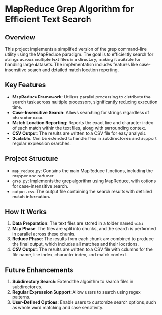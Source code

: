 # MapReduce Grep Algorithm for Efficient Text Search

## Overview

This project implements a simplified version of the grep command-line utility using the MapReduce paradigm. The goal is to efficiently search for strings across multiple text files in a directory, making it suitable for handling large datasets. The implementation includes features like case-insensitive search and detailed match location reporting.

## Key Features

- **MapReduce Framework**: Utilizes parallel processing to distribute the search task across multiple processors, significantly reducing execution time.
- **Case-Insensitive Search**: Allows searching for strings regardless of character case.
- **Match Location Reporting**: Reports the exact line and character index of each match within the text files, along with surrounding context.
- **CSV Output**: The results are written to a CSV file for easy analysis.
- **Scalable**: Can be extended to handle files in subdirectories and support regular expression searches.

## Project Structure

- `map_reduce.py`: Contains the main MapReduce functions, including the mapper and reducer.
- `grep.py`: Implements the grep algorithm using MapReduce, with options for case-insensitive search.
- `output.csv`: The output file containing the search results with detailed match information.

## How It Works

1. **Data Preparation**: The text files are stored in a folder named `wiki`.
2. **Map Phase**: The files are split into chunks, and the search is performed in parallel across these chunks.
3. **Reduce Phase**: The results from each chunk are combined to produce the final output, which includes all matches and their locations.
4. **CSV Output**: The results are written to a CSV file with columns for the file name, line index, character index, and match context.

## Future Enhancements
1. **Subdirectory Search**: Extend the algorithm to search files in subdirectories.
2. **Regular Expression Support**: Allow users to search using regex patterns.
3. **User-Defined Options**: Enable users to customize search options, such as whole word matching and case sensitivity.
